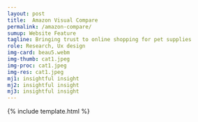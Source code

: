 ```yaml
---
layout: post
title:  Amazon Visual Compare
permalink: /amazon-compare/
sumup: Website Feature
tagline: Bringing trust to online shopping for pet supplies
role: Research, Ux design
img-card: beau5.webm
img-thumb: cat1.jpeg
img-proc: cat1.jpeg
img-res: cat1.jpeg
mj1: insightful insight
mj2: insightful insight
mj3: insightful insight
---
```


{% include template.html %}